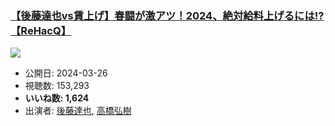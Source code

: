 ### [【後藤達也vs賃上げ】春闘が激アツ！2024、絶対給料上げるには!?【ReHacQ】](https://www.youtube.com/watch?v=UOvyO4ytqEM)
[![](https://img.youtube.com/vi/UOvyO4ytqEM/hqdefault.jpg)](https://www.youtube.com/watch?v=UOvyO4ytqEM)
-   公開日: 2024-03-26
-   視聴数: 153,293
-   **いいね数: 1,624**
-   出演者: [後藤達也](/rehacq_fan/people/後藤達也 "wikilink"), [高橋弘樹](/rehacq_fan/people/高橋弘樹 "wikilink")

